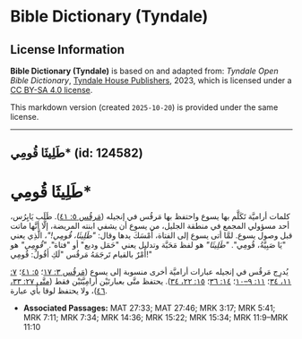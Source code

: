 # Bible Dictionary (Tyndale)

## License Information

**Bible Dictionary (Tyndale)** is based on and adapted from: _Tyndale Open Bible Dictionary_, [Tyndale House Publishers](https://tyndaleopenresources.com/), 2023, which is licensed under a [CC BY-SA 4.0 license](https://creativecommons.org/licenses/by-sa/4.0/legalcode.en).

This markdown version (created `2025-10-20`) is provided under the same license.



--------------------------------

## طَلِيثَا قُومِي* (id: 124582)

طَلِيثَا قُومِي\*
=================

كلمات أراميَّة تَكَلَّم بها يسوع واحتفظ بها مَرقُس في إنجيله ([مَرقُس ٥: ٤١](https://ref.ly/Mark5:41)). طَلَب يَايِرُس، أحد مسؤولي المجمع في منطقة الجليل، من يسوع أن يشفي ابنته المريضة، إلَّا أنَّها ماتت قبل وصول يسوع. لمَّا أتى يسوع إلى الفتاة، أَمْسَكَ يدها وقال: *"طَلِيثَا، قُومِي!"*، الَّذِي يعني "يَا صَبِيَّةُ، قُومِي". *"طَلِيثَا"* هو لفظ مَحَبَّة وتدليل يعني "حَمَل وديع" أو "فتاة". *"قُومِي"* هو أَمْرٌ بالقيام تَرجَمَهُ مَرقُس "لَكِ أَقُولُ: قُومِي!"

يُدرِج مَرقُس في إنجيله عبارات أراميَّة أخرى منسوبة إلى يسوع ([مَرقُس ٣: ١٧](https://ref.ly/Mark3:17)؛ [٥: ٤١](https://ref.ly/Mark5:41)؛ [٧: ١١، ٣٤](https://ref.ly/Mark7:11)؛ [١١: ٩–١٠](https://ref.ly/Mark11:9-Mark11:10)؛ [١٤: ٣٦](https://ref.ly/Mark14:36)؛ [١٥: ٢٢، ٣٤](https://ref.ly/Mark15:22)). يحتفظ متَّى بعبارتَيْن أرامِيَّتَيْن فقط ([متَّى ٢٧: ٣٣، ٤٦](https://ref.ly/Matt27:33))، ولا يحتفظ لوقا بأي عبارة.

* **Associated Passages:** MAT 27:33; MAT 27:46; MRK 3:17; MRK 5:41; MRK 7:11; MRK 7:34; MRK 14:36; MRK 15:22; MRK 15:34; MRK 11:9–MRK 11:10

